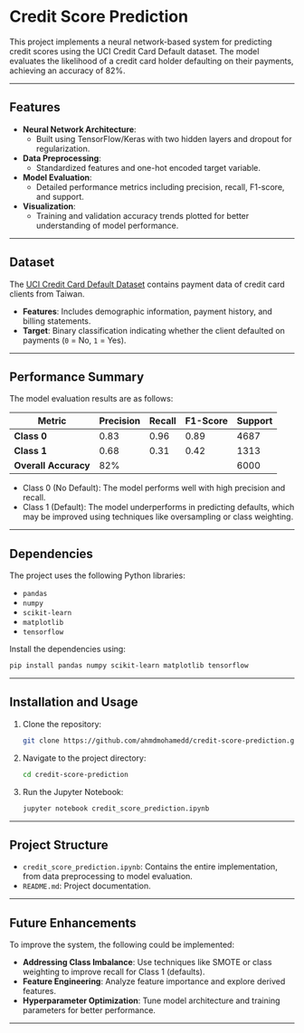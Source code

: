 # Credit Score Prediction

This project implements a neural network-based system for predicting credit scores using the UCI Credit Card Default dataset. The model evaluates the likelihood of a credit card holder defaulting on their payments, achieving an accuracy of 82%.

---

## Features

- **Neural Network Architecture**: 
  - Built using TensorFlow/Keras with two hidden layers and dropout for regularization.
- **Data Preprocessing**: 
  - Standardized features and one-hot encoded target variable.
- **Model Evaluation**: 
  - Detailed performance metrics including precision, recall, F1-score, and support.
- **Visualization**: 
  - Training and validation accuracy trends plotted for better understanding of model performance.

---

## Dataset

The [UCI Credit Card Default Dataset](https://archive.ics.uci.edu/ml/datasets/default+of+credit+card+clients) contains payment data of credit card clients from Taiwan.  
- **Features**: Includes demographic information, payment history, and billing statements.  
- **Target**: Binary classification indicating whether the client defaulted on payments (`0` = No, `1` = Yes).

---

## Performance Summary

The model evaluation results are as follows:

| Metric      | Precision | Recall | F1-Score | Support |
|-------------|-----------|--------|----------|---------|
| **Class 0** | 0.83      | 0.96   | 0.89     | 4687    |
| **Class 1** | 0.68      | 0.31   | 0.42     | 1313    |
| **Overall Accuracy** | 82% | | | 6000 |

- Class 0 (No Default): The model performs well with high precision and recall.  
- Class 1 (Default): The model underperforms in predicting defaults, which may be improved using techniques like oversampling or class weighting.

---

## Dependencies

The project uses the following Python libraries:
- `pandas`
- `numpy`
- `scikit-learn`
- `matplotlib`
- `tensorflow`

Install the dependencies using:
```bash
pip install pandas numpy scikit-learn matplotlib tensorflow
```

---

## Installation and Usage

1. Clone the repository:
   ```bash
   git clone https://github.com/ahmdmohamedd/credit-score-prediction.git
   ```
2. Navigate to the project directory:
   ```bash
   cd credit-score-prediction
   ```
3. Run the Jupyter Notebook:
   ```bash
   jupyter notebook credit_score_prediction.ipynb
   ```

---

## Project Structure

- `credit_score_prediction.ipynb`: Contains the entire implementation, from data preprocessing to model evaluation.
- `README.md`: Project documentation.

---

## Future Enhancements

To improve the system, the following could be implemented:
- **Addressing Class Imbalance**: Use techniques like SMOTE or class weighting to improve recall for Class 1 (defaults).
- **Feature Engineering**: Analyze feature importance and explore derived features.
- **Hyperparameter Optimization**: Tune model architecture and training parameters for better performance.


--- 
